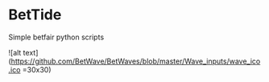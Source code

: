 # BetTide
Simple betfair python scripts


![alt text](https://github.com/BetWave/BetWaves/blob/master/Wave_inputs/wave_ico.ico =30x30)
